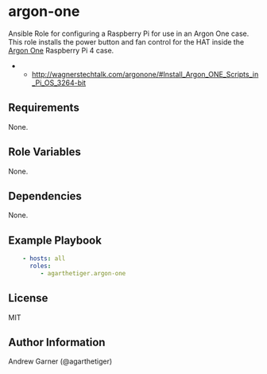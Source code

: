 # argon-one

Ansible Role for configuring a Raspberry Pi for use in an Argon One case. This role installs the power button and fan control for the HAT inside the [Argon One](https://www.argon40.com/argon-one-raspberry-pi-4-case.html) Raspberry Pi 4 case.

- - http://wagnerstechtalk.com/argonone/#Install_Argon_ONE_Scripts_in_Pi_OS_3264-bit
## Requirements

None.

## Role Variables

None.

## Dependencies

None.

## Example Playbook

```yaml
    - hosts: all
      roles:
         - agarthetiger.argon-one
```

## License

MIT

## Author Information

Andrew Garner (@agarthetiger)